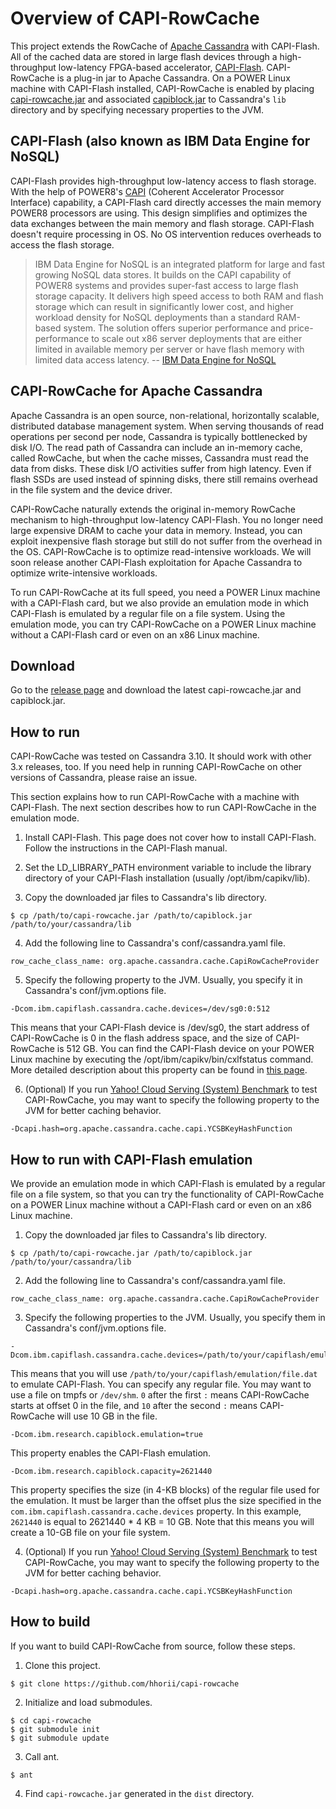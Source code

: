 # Overview of CAPI-RowCache

This project extends the RowCache of [Apache Cassandra](http://cassandra.apache.org) with CAPI-Flash. All of the cached data are stored in large flash devices through a high-throughput low-latency FPGA-based accelerator, [CAPI-Flash](https://www.ibm.com/power/solutions/bigdata-analytics-data-engine-nosql). CAPI-RowCache is a plug-in jar to Apache Cassandra. On a POWER Linux machine with CAPI-Flash installed, CAPI-RowCache is enabled by placing [capi-rowcache.jar](https://github.com/hhorii/capi-rowcache/releases/download/v0.1/capi-rowcache.jar) and associated [capiblock.jar](https://github.com/hhorii/capi-rowcache/releases/download/v0.1/capiblock.jar) to Cassandra's `lib` directory and by specifying necessary properties to the JVM.

## CAPI-Flash (also known as IBM Data Engine for NoSQL)

CAPI-Flash provides high-throughput low-latency access to flash storage. With the help of POWER8's [CAPI](http://www-304.ibm.com/webapp/set2/sas/f/capi/home.html) (Coherent Accelerator Processor Interface) capability, a CAPI-Flash card directly accesses the main memory POWER8 processors are using. This design simplifies and optimizes the data exchanges between the main memory and flash storage. CAPI-Flash doesn't require processing in OS. No OS intervention reduces overheads to access the flash storage.

> IBM Data Engine for NoSQL is an integrated platform for large and fast growing NoSQL data stores. It builds on the CAPI capability of POWER8 systems and provides super-fast access to large flash storage capacity. It delivers high speed access to both RAM and flash storage which can result in significantly lower cost, and higher workload density for NoSQL deployments than a standard RAM-based system. The solution offers superior performance and price-performance to scale out x86 server deployments that are either limited in available memory per server or have flash memory with limited data access latency.
> -- [IBM Data Engine for NoSQL](https://www.ibm.com/power/solutions/bigdata-analytics-data-engine-nosql)

## CAPI-RowCache for Apache Cassandra

Apache Cassandra is an open source, non-relational, horizontally scalable, distributed database management system. When serving thousands of read operations per second per node, Cassandra is typically bottlenecked by disk I/O. The read path of Cassandra can include an in-memory cache, called RowCache, but when the cache misses, Cassandra must read the data from disks. These disk I/O activities suffer from high latency. Even if flash SSDs are used instead of spinning disks, there still remains overhead in the file system and the device driver.

CAPI-RowCache naturally extends the original in-memory RowCache mechanism to high-throughput low-latency CAPI-Flash. You no longer need large expensive DRAM to cache your data in memory. Instead, you can exploit inexpensive flash storage but still do not suffer from the overhead in the OS. CAPI-RowCache is to optimize read-intensive workloads. We will soon release another CAPI-Flash exploitation for Apache Cassandra to optimize write-intensive workloads.

To run CAPI-RowCache at its full speed, you need a POWER Linux machine with a CAPI-Flash card, but we also provide an emulation mode in which CAPI-Flash is emulated by a regular file on a file system. Using the emulation mode, you can try CAPI-RowCache on a POWER Linux machine without a CAPI-Flash card or even on an x86 Linux machine.

## Download

Go to the [release page](https://github.com/hhorii/capi-rowcache/releases) and download the latest capi-rowcache.jar and capiblock.jar.

## How to run

CAPI-RowCache was tested on Cassandra 3.10. It should work with other 3.x releases, too. If you need help in running CAPI-RowCache on other versions of Cassandra, please raise an issue.

This section explains how to run CAPI-RowCache with a machine with CAPI-Flash. The next section describes how to run CAPI-RowCache in the emulation mode.

1. Install CAPI-Flash. This page does not cover how to install CAPI-Flash.  Follow the instructions in the CAPI-Flash manual.

2. Set the LD_LIBRARY_PATH environment variable to include the library directory of your CAPI-Flash installation (usually /opt/ibm/capikv/lib).

3. Copy the downloaded jar files to Cassandra's lib directory.

```
$ cp /path/to/capi-rowcache.jar /path/to/capiblock.jar /path/to/your/cassandra/lib
```

4. Add the following line to Cassandra's conf/cassandra.yaml file.

```
row_cache_class_name: org.apache.cassandra.cache.CapiRowCacheProvider
```

5. Specify the following property to the JVM. Usually, you specify it in Cassandra's conf/jvm.options file.

```
-Dcom.ibm.capiflash.cassandra.cache.devices=/dev/sg0:0:512
```

This means that your CAPI-Flash device is /dev/sg0, the start address of CAPI-RowCache is 0 in the flash address space, and the size of CAPI-RowCache is 512 GB. You can find the CAPI-Flash device on your POWER Linux machine by executing the /opt/ibm/capikv/bin/cxlfstatus command. More detailed description about this property can be found in [this page](https://github.com/hhorii/capi-rowcache/wiki/CAPI-RowCache-Wiki).

6. (Optional) If you run [Yahoo! Cloud Serving (System) Benchmark](https://github.com/brianfrankcooper/YCSB) to test CAPI-RowCache, you may want to specify the following property to the JVM for better caching behavior.

```
-Dcapi.hash=org.apache.cassandra.cache.capi.YCSBKeyHashFunction
```

## How to run with CAPI-Flash emulation

We provide an emulation mode in which CAPI-Flash is emulated by a regular file on a file system, so that you can try the functionality of CAPI-RowCache on a POWER Linux machine without a CAPI-Flash card or even on an x86 Linux machine.

1. Copy the downloaded jar files to Cassandra's lib directory.

```
$ cp /path/to/capi-rowcache.jar /path/to/capiblock.jar /path/to/your/cassandra/lib
```

2. Add the following line to Cassandra's conf/cassandra.yaml file.

```
row_cache_class_name: org.apache.cassandra.cache.CapiRowCacheProvider
```

3. Specify the following properties to the JVM. Usually, you specify them in Cassandra's conf/jvm.options file.

```
-Dcom.ibm.capiflash.cassandra.cache.devices=/path/to/your/capiflash/emulation/file.dat:0:10
```

This means that you will use `/path/to/your/capiflash/emulation/file.dat` to emulate CAPI-Flash. You can specify any regular file. You may want to use a file on tmpfs or `/dev/shm`. `0` after the first `:` means CAPI-RowCache starts at offset 0 in the file, and `10` after the second `:` means CAPI-RowCache will use 10 GB in the file.

```
-Dcom.ibm.research.capiblock.emulation=true
```

This property enables the CAPI-Flash emulation.

```
-Dcom.ibm.research.capiblock.capacity=2621440
```

This property specifies the size (in 4-KB blocks) of the regular file used for the emulation. It must be larger than the offset plus the size specified in the `com.ibm.capiflash.cassandra.cache.devices` property. In this example, `2621440` is equal to 2621440 * 4 KB = 10 GB. Note that this means you will create a 10-GB file on your file system.

4. (Optional) If you run [Yahoo! Cloud Serving (System) Benchmark](https://github.com/brianfrankcooper/YCSB) to test CAPI-RowCache, you may want to specify the following property to the JVM for better caching behavior.

```
-Dcapi.hash=org.apache.cassandra.cache.capi.YCSBKeyHashFunction
```

## How to build

If you want to build CAPI-RowCache from source, follow these steps.

1. Clone this project.

```
$ git clone https://github.com/hhorii/capi-rowcache
```

2. Initialize and load submodules.

```
$ cd capi-rowcache
$ git submodule init
$ git submodule update
```

3. Call ant.

```
$ ant
```

4. Find `capi-rowcache.jar` generated in the `dist` directory.
